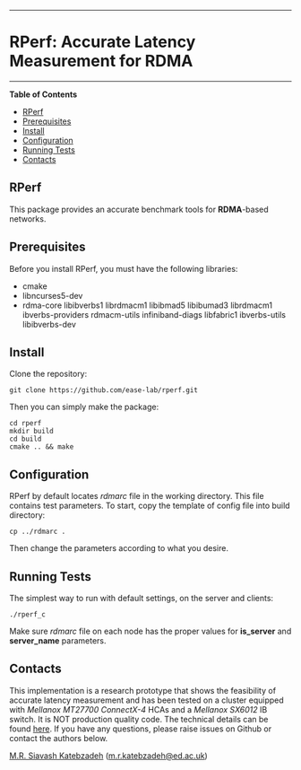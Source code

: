 -------------------------------------------------------------------------------

# RPerf: Accurate Latency Measurement for RDMA #

-------------------------------------------------------------------------------

**Table of Contents**

- [RPerf](#rperf)
- [Prerequisites](#prerequisites)
- [Install](#install)
- [Configuration](#configuration)
- [Running Tests](#running-tests)
- [Contacts](#contacts)

## RPerf ##

This package provides an accurate benchmark tools for **RDMA**-based networks.

## Prerequisites ##

Before you install RPerf, you must have the following libraries:

- cmake
- libncurses5-dev
- rdma-core libibverbs1 librdmacm1 libibmad5 libibumad3 librdmacm1 ibverbs-providers rdmacm-utils infiniband-diags libfabric1 ibverbs-utils libibverbs-dev

## Install ##

Clone the repository:
```
git clone https://github.com/ease-lab/rperf.git
```
Then you can simply make the package:
```
cd rperf
mkdir build
cd build
cmake .. && make
```

## Configuration ##

RPerf by default locates *rdmarc* file in the working directory. This file contains test parameters. To start, copy the template of config file into build directory:
```
cp ../rdmarc .
```
Then change the parameters according to what you desire. 

## Running Tests ##
The simplest way to run with default settings, on the server and clients:
```
./rperf_c 
```
Make sure *rdmarc* file on each node has the proper values for __is_server__ and __server_name__ parameters.


## Contacts ##

This implementation is a research prototype that shows the feasibility of accurate latency measurement and has been tested on a cluster equipped with _Mellanox MT27700 ConnectX-4_ HCAs and a _Mellanox SX6012_ IB switch. It is NOT production quality code. The technical details can be found [here](https://ease-lab.github.io/ease_website/pubs/RPERF_ISPASS20.pdf). If you have any questions, please raise issues on Github or contact the authors below.

[M.R. Siavash Katebzadeh](http://mr.katebzadeh.xyz) (m.r.katebzadeh@ed.ac.uk)
<!-- markdown-toc end -->

 
